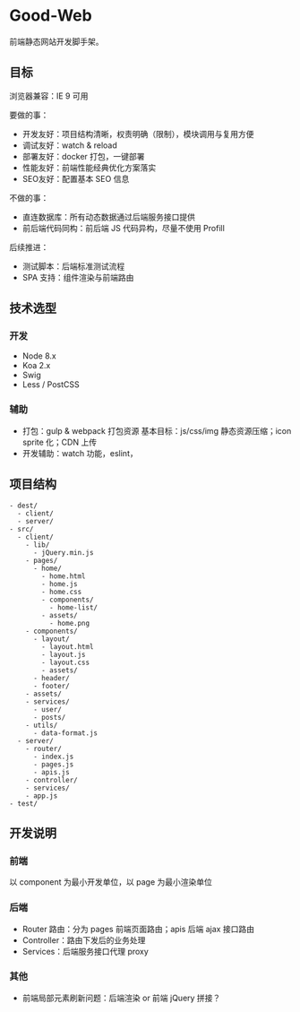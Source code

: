 # Good-Web

前端静态网站开发脚手架。

## 目标

浏览器兼容：IE 9 可用

要做的事：
- 开发友好：项目结构清晰，权责明确（限制），模块调用与复用方便
- 调试友好：watch & reload
- 部署友好：docker 打包，一键部署
- 性能友好：前端性能经典优化方案落实
- SEO友好：配置基本 SEO 信息

不做的事：
- 直连数据库：所有动态数据通过后端服务接口提供
- 前后端代码同构：前后端 JS 代码异构，尽量不使用 Profill

后续推进：
- 测试脚本：后端标准测试流程
- SPA 支持：组件渲染与前端路由

## 技术选型

### 开发

- Node 8.x
- Koa 2.x
- Swig
- Less / PostCSS 

### 辅助

- 打包：gulp & webpack 打包资源
  基本目标：js/css/img 静态资源压缩；icon sprite 化；CDN 上传
- 开发辅助：watch 功能，eslint，

## 项目结构

```
- dest/
  - client/
  - server/
- src/
  - client/
    - lib/
      - jQuery.min.js
    - pages/
      - home/
        - home.html
        - home.js
        - home.css
        - components/
          - home-list/
        - assets/
          - home.png
    - components/
      - layout/
        - layout.html
        - layout.js
        - layout.css
        - assets/
      - header/
      - footer/
    - assets/
    - services/
      - user/
      - posts/
    - utils/
      - data-format.js
  - server/
    - router/
      - index.js
      - pages.js
      - apis.js
    - controller/
    - services/
    - app.js
- test/
```

## 开发说明

### 前端

以 component 为最小开发单位，以 page 为最小渲染单位

### 后端

- Router 路由：分为 pages 前端页面路由；apis 后端 ajax 接口路由
- Controller：路由下发后的业务处理
- Services：后端服务接口代理 proxy

### 其他

- 前端局部元素刷新问题：后端渲染 or 前端 jQuery 拼接？